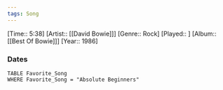 ```yaml
---
tags: Song  
---
```

[Time:: 5:38]
[Artist:: [[David Bowie]]]
[Genre:: Rock]
[Played:: ]
[Album:: [[Best Of Bowie]]]
[Year:: 1986]
### Dates
````dataview
TABLE Favorite_Song
WHERE Favorite_Song = "Absolute Beginners"
````